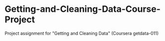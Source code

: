 # Getting-and-Cleaning-Data-Course-Project
Project assignment for "Getting and Cleaning Data" (Coursera getdata-011)
